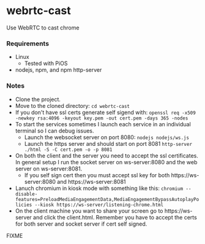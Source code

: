 # webrtc-cast
Use WebRTC to cast chrome

### Requirements
* Linux
    * Tested with PiOS
* nodejs, npm, and npm http-server
### Notes
* Clone the project.
* Move to the cloned directory: `cd webrtc-cast`
* If you don't have ssl certs generate self sigend with: `openssl req -x509 -newkey rsa:4096 -keyout key.pem -out cert.pem -days 365 -nodes`
* To start the services sometimes I launch each service in an individual terminal so I can debug issues.
    * Launch the websocket server on port 8080: `nodejs nodejs/ws.js`
    * Launch the https server and should start on port 8081 `http-server ./html -S -C cert.pem -o -p 8081`
* On both the client and the server you need to accept the ssl certificates. In general setup I run the socket server on ws-server:8080 and the web server on ws-server:8081.
    * If you self sign cert then you must accept ssl key for both https://ws-server:8080 and https://ws-server:8081
* Lanuch chromium in kiosk mode with something like this: `chromium --disable-features=PreloadMediaEngagementData,MediaEngagementBypassAutoplayPolicies --kiosk https://ws-server/listening-chrome.html`
* On the client machine you want to share your screen go to https://ws-server and click the client.html. Remember you have to accept the certs for both server and socket server if cert self signed.

FIXME
